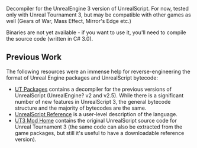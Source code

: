 Decompiler for the UnrealEngine 3 version of UnrealScript. For now, tested only with Unreal Tournament 3, but may be compatible with other games as well (Gears of War, Mass Effect, Mirror's Edge etc.)

Binaries are not yet available - if you want to use it, you'll need to compile the source code (written in C# 3.0).

## Previous Work

The following resources were an immense help for reverse-engineering the format of Unreal Engine packages and UnrealScript bytecode:

  * [UT Packages](http://sourceforge.net/projects/utpackages/) contains a decompiler for the previous versions of UnrealScript (UnrealEngine? v2 and v2.5). While there is a significant number of new features in UnrealScript 3, the general bytecode structure and the majority of bytecodes are the same.
  * [UnrealScript Reference](http://udn.epicgames.com/Three/UnrealScriptReference.html) is a user-level description of the language.
  * [UT3 Mod Home](http://udn.epicgames.com/Three/UT3ModHome.html) contains the original UnrealScript source code for Unreal Tournament 3 (the same code can also be extracted from the game packages, but still it's useful to have a downloadable reference version).
